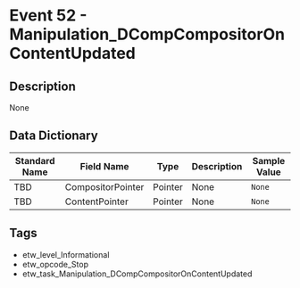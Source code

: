 # Event 52 - Manipulation_DCompCompositorOnContentUpdated

## Description
None

## Data Dictionary
|Standard Name|Field Name|Type|Description|Sample Value|
|---|---|---|---|---|
|TBD|CompositorPointer|Pointer|None|`None`|
|TBD|ContentPointer|Pointer|None|`None`|

## Tags
* etw_level_Informational
* etw_opcode_Stop
* etw_task_Manipulation_DCompCompositorOnContentUpdated